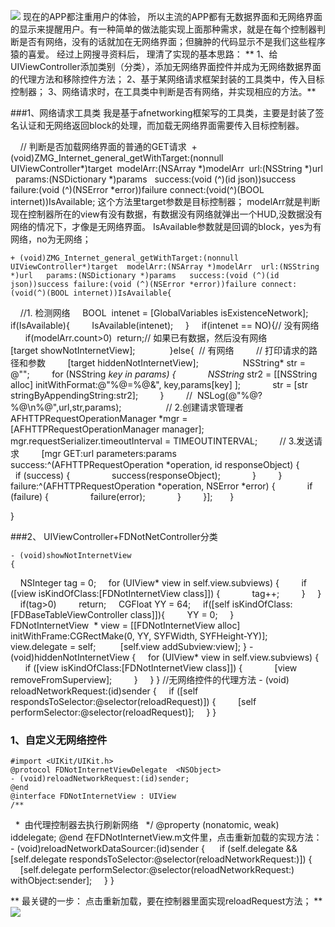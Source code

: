 ![](http://upload-images.jianshu.io/upload_images/1163208-50bd43907dadcdd8.png?imageMogr2/auto-orient/strip%7CimageView2/2/w/1240)
现在的APP都注重用户的体验， 所以主流的APP都有无数据界面和无网络界面的显示来提醒用户。有一种简单的做法能实现上面那种需求，就是在每个控制器判断是否有网络，没有的话就加在无网络界面；但臃肿的代码显示不是我们这些程序猿的喜爱。
经过上网搜寻资料后， 理清了实现的基本思路：
** 1、给UIViewController添加类别（分类），添加无网络界面控件并成为无网络数据界面的代理方法和移除控件方法；
2、基于某网络请求框架封装的工具类中，传入目标控制器； 
3、网络请求时，在工具类中判断是否有网络，并实现相应的方法。**

###1、网络请求工具类
我是基于afnetworking框架写的工具类，主要是封装了签名认证和无网络返回block的处理，而加载无网络界面需要传入目标控制器。
         
       // 判断是否加载网络界面的普通的GET请求
     + (void)ZMG_Internet_general_getWithTarget:(nonnull UIViewController*)target  modelArr:(NSArray *)modelArr  url:(NSString *)url   params:(NSDictionary *)params   success:(void (^)(id json))success failure:(void (^)(NSError *error))failure connect:(void(^)(BOOL internet))IsAvailable; 
这个方法里target参数是目标控制器；
modelArr就是判断现在控制器所在的view有没有数据，有数据没有网络就弹出一个HUD,没数据没有网络的情况下，才像是无网络界面。
IsAvailable参数就是回调的block，yes为有网络，no为无网络；

    + (void)ZMG_Internet_general_getWithTarget:(nonnull UIViewController*)target  modelArr:(NSArray *)modelArr  url:(NSString *)url   params:(NSDictionary *)params   success:(void (^)(id json))success failure:(void (^)(NSError *error))failure connect:(void(^)(BOOL internet))IsAvailable{
    //1. 检测网络
    BOOL  intenet = [GlobalVariables isExistenceNetwork];
    if(IsAvailable){
        IsAvailable(intenet);
    }
    if(intenet == NO){// 没有网络
        if(modelArr.count>0)  return;// 如果已有数据，然后没有网络
        
        [target showNotInternetView];
        
    }else{  // 有网络
        // 打印请求的路径和参数
        [target hiddenNotInternetView];
        
        NSString* str = @"";
        for (NSString *key in params) {
            NSString* str2 = [[NSString alloc] initWithFormat:@"%@=%@&", key,params[key] ];
            str = [str stringByAppendingString:str2];
        }
        //  NSLog(@"%@?%@\n%@",url,str,params);
        
        // 2.创建请求管理者
        AFHTTPRequestOperationManager *mgr = [AFHTTPRequestOperationManager manager];
           mgr.requestSerializer.timeoutInterval = TIMEOUTINTERVAL;
        // 3.发送请求
        [mgr GET:url parameters:params success:^(AFHTTPRequestOperation *operation, id responseObject) {
            if (success) {
                success(responseObject);
            }
        } failure:^(AFHTTPRequestOperation *operation, NSError *error) {
            if (failure) {
                failure(error);
            }
        }];
 
    }
    

}

###2、 UIViewController+FDNotNetController分类

    - (void)showNotInternetView
    {
    NSInteger tag = 0;
    for (UIView* view in self.view.subviews) {
        if ([view isKindOfClass:[FDNotInternetView class]]) {
            tag++;
        }
    }
    if(tag>0)
        return;
    CGFloat YY = 64;
    if([self isKindOfClass:[FDBaseTableViewController class]]){
        YY = 0;
    }
    
    FDNotInternetView  * view = [[FDNotInternetView alloc] initWithFrame:CGRectMake(0, YY, SYFWidth, SYFHeight-YY)];
    view.delegate = self;
    
    [self.view addSubview:view];
    }
    - (void)hiddenNotInternetView
    {
    for (UIView* view in self.view.subviews) {
        if ([view isKindOfClass:[FDNotInternetView class]]) {
            [view removeFromSuperview];
        }
    }
    }
      //无网络控件的代理方法
    - (void) reloadNetworkRequest:(id)sender
    {
    if ([self respondsToSelector:@selector(reloadRequest)]) {
        [self performSelector:@selector(reloadRequest)];
    }
    }

### 1、自定义无网络控件
    #import <UIKit/UIKit.h>
    @protocol FDNotInternetViewDelegate  <NSObject>
    - (void)reloadNetworkRequest:(id)sender;
    @end
    @interface FDNotInternetView : UIView
    /**
     *  由代理控制器去执行刷新网络
     */
    @property (nonatomic, weak) id<FDNotInternetViewDelegate>delegate;
    @end
在FDNotInternetView.m文件里，点击重新加载的实现方法：
      - (void)reloadNetworkDataSourcer:(id)sender {
     if (self.delegate && [self.delegate respondsToSelector:@selector(reloadNetworkRequest:)]) {
        [self.delegate performSelector:@selector(reloadNetworkRequest:) withObject:sender];
    }
}

** 最关键的一步： 
点击重新加载，要在控制器里面实现reloadRequest方法；
**
![](http://upload-images.jianshu.io/upload_images/1163208-51a4a3de2f296267.gif-syf?imageMogr2/auto-orient/strip)
